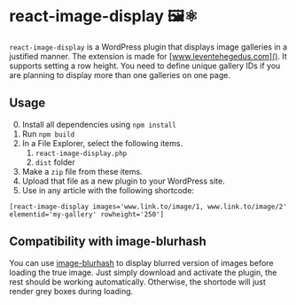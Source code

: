 # react-image-display 🖼️⚛️

`react-image-display` is a WordPress plugin that displays image galleries in a justified manner. The extension is made for [www.leventehegedus.com](). It supports setting a row height. You need to define unique gallery IDs if you are planning to display more than one galleries on one page.

## Usage

0. Install all dependencies using `npm install`
1. Run `npm build`
2. In a File Explorer, select the following items.
   1. `react-image-display.php`
   2. `dist` folder
3. Make a `zip` file from these items.
4. Upload that file as a new plugin to your WordPress site.
5. Use in any article with the following shortcode:

```
[react-image-display images='www.link.to/image/1, www.link.to/image/2' elementid='my-gallery' rowheight='250']
```

## Compatibility with image-blurhash

You can use [image-blurhash](https://wordpress.com/plugins/image-blur) to display blurred version of images before loading the true image. Just simply download and activate the plugin, the rest should be working automatically. Otherwise, the shortode will just render grey boxes during loading.
